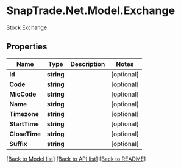 # SnapTrade.Net.Model.Exchange
Stock Exchange

## Properties

Name | Type | Description | Notes
------------ | ------------- | ------------- | -------------
**Id** | **string** |  | [optional] 
**Code** | **string** |  | [optional] 
**MicCode** | **string** |  | [optional] 
**Name** | **string** |  | [optional] 
**Timezone** | **string** |  | [optional] 
**StartTime** | **string** |  | [optional] 
**CloseTime** | **string** |  | [optional] 
**Suffix** | **string** |  | [optional] 

[[Back to Model list]](../README.md#documentation-for-models) [[Back to API list]](../README.md#documentation-for-api-endpoints) [[Back to README]](../README.md)

